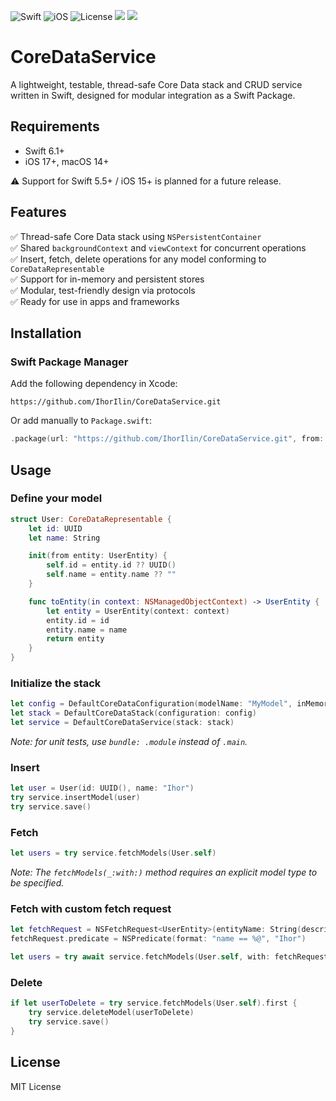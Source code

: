 ![Swift](https://img.shields.io/badge/swift-6.1%2B-orange)
![iOS](https://img.shields.io/badge/iOS-17%2B-blue)
![License](https://img.shields.io/github/license/IhorIlin/CoreDataService)
[![](https://img.shields.io/endpoint?url=https%3A%2F%2Fswiftpackageindex.com%2Fapi%2Fpackages%2FIhorIlin%2FCoreDataService%2Fbadge%3Ftype%3Dswift-versions)](https://swiftpackageindex.com/IhorIlin/CoreDataService)
[![](https://img.shields.io/endpoint?url=https%3A%2F%2Fswiftpackageindex.com%2Fapi%2Fpackages%2FIhorIlin%2FCoreDataService%2Fbadge%3Ftype%3Dplatforms)](https://swiftpackageindex.com/IhorIlin/CoreDataService)

# CoreDataService

A lightweight, testable, thread-safe Core Data stack and CRUD service written in Swift, designed for modular integration as a Swift Package.

## Requirements 

- Swift 6.1+
- iOS 17+, macOS 14+

⚠️ Support for Swift 5.5+ / iOS 15+ is planned for a future release.

## Features

✅ Thread-safe Core Data stack using `NSPersistentContainer`  
✅ Shared `backgroundContext` and `viewContext` for concurrent operations  
✅ Insert, fetch, delete operations for any model conforming to `CoreDataRepresentable`  
✅ Support for in-memory and persistent stores  
✅ Modular, test-friendly design via protocols  
✅ Ready for use in apps and frameworks

## Installation

### Swift Package Manager

Add the following dependency in Xcode:

```
https://github.com/IhorIlin/CoreDataService.git
```

Or add manually to `Package.swift`:

```swift
.package(url: "https://github.com/IhorIlin/CoreDataService.git", from: "0.3.0")
```

## Usage

### Define your model

```swift
struct User: CoreDataRepresentable {
    let id: UUID
    let name: String

    init(from entity: UserEntity) {
        self.id = entity.id ?? UUID()
        self.name = entity.name ?? ""
    }

    func toEntity(in context: NSManagedObjectContext) -> UserEntity {
        let entity = UserEntity(context: context)
        entity.id = id
        entity.name = name
        return entity
    }
}
```

### Initialize the stack

```swift
let config = DefaultCoreDataConfiguration(modelName: "MyModel", inMemory: false, bundle: .main)
let stack = DefaultCoreDataStack(configuration: config)
let service = DefaultCoreDataService(stack: stack)
```

_Note: for unit tests, use `bundle: .module` instead of `.main`._

### Insert

```swift
let user = User(id: UUID(), name: "Ihor")
try service.insertModel(user)
try service.save()
```

### Fetch

```swift
let users = try service.fetchModels(User.self)
```

_Note: The `fetchModels(_:with:)` method requires an explicit model type to be specified._

### Fetch with custom fetch request

```swift
let fetchRequest = NSFetchRequest<UserEntity>(entityName: String(describing: UserEntity.self))
fetchRequest.predicate = NSPredicate(format: "name == %@", "Ihor")

let users = try await service.fetchModels(User.self, with: fetchRequest)
```

### Delete

```swift
if let userToDelete = try service.fetchModels(User.self).first {
    try service.deleteModel(userToDelete)
    try service.save()
}
```

## License

MIT License
